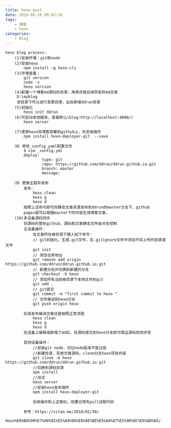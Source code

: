 ```yaml
---
title: hexo-post
date: 2019-04-16 08:42:14
tags:
    - 博客
    - hexo
categories:
    - Blog
---
```


    hexo blog process:
        (1)安装环境：git和node
        (2)安装hexo
            npm install –g hexo-cli
        (3)环境查看：
            git version
            node -v
            hexo version
        (4)新建一个博客md源码的目录，用来存放后续所有的md文章
         D:\myblog
         该目录下可以进行变更目录，此处新增ddrun目录
        (5)初始化
            hexo init ddrun         
        (6)可启动本地服务，查看默认(blog:http://localhost:4000/)
            hexo server  
            
        (7)使用hexo将博客部署到github上，先安装插件
            npm install hexo-deployer-git  --save
            
       （8）修改_config.yaml配置文件
            $ vim _config.yml
            deploy:
              		type: git
              		repo: https://github.com/ddrun/ddrun.github.io.git
              		branch: master
              		message:
              		
       （9）更换主题并发布
            发布：
                hexo clean
                hexo g
                hexo d
            按照上述命令即可将静态文章资源发布到ddrun的master分支下，github
            pages就可以根据master下的内容生成博客文章。
        (10)多设备源码同步
            将源码托管到github，源码和文章静态文件由分支控制
            主设备操作：
                在文章所在根目录下键入如下命令：
                // git初始化，生成.git文件，在.gitignore文件中添加不将上传的目录或文件
                git init
                // 添加仓库地址
                git remote add origin https://github.com/ddrun/ddrun.github.io.git
                // 新建分支并切换到新建的分支
                git checkout -b hexo
                // 添加所有当前根目录下本地文件到git
                git add .
                // git提交
                git commit -m "first commit to hexo "
                // 文件推送到hexo分支
                git push origin hexo
            
            后续发布编译文章还是按照正常流程
                hexo clean
                hexo g
                hexo d
            在设备上编辑或新增了md后，将源码提交到hexo分支即可保证源码的同步性
                
            其他设备操作：
                //安装git node，切记node版本不能过低
                //新建目录，存放文章源码，clone分支hexo项目内容
                git clone -b hexo  https://github.com/ddrun/ddrun.github.io.git
                //切换到源码目录
                npm install
                //测试
                hexo server
                //安装hexo发布插件
                npm install hexo-deployer-git
                
                后续操作和上述类似，但要记得先pull远程代码
            
            参考：https://vitan.me/2018/01/30/
            Hexo%E6%BA%90%E7%A0%81%E5%A4%9A%E8%AE%BE%E5%A4%87%E5%90%8C%E6%AD%A5/